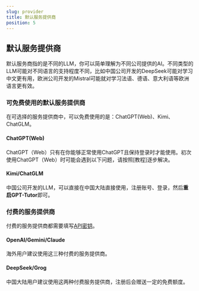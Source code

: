 ```yaml
---
slug: provider
title: 默认服务提供商
position: 5
---
```


## 默认服务提供商

默认服务商指的是不同的LLM，你可以简单理解为不同公司提供的AI。不同类型的LLM可能对不同语言的支持程度不同，比如中国公司开发的DeepSeek可能对学习中文更有用，欧洲公司开发的Mistral可能就对学习法语、德语、意大利语等欧洲语言更有效。

### 可免费使用的默认服务提供商

在可选择的服务提供商中，可以免费使用的是：ChatGPT(Web)、Kimi、ChatGLM。

#### ChatGPT(Web)

ChatGPT（Web）只有在你能够正常使用ChatGPT且保持登录时才能使用。初次使用ChatGPT（Web）时可能会遇到以下问题，请按照[教程]逐步解决。

#### Kimi/ChatGLM

中国公司开发的LLM，可以直接在中国大陆直接使用，注册账号、登录，然后**重启GPT-Tutor**即可。

### 付费的服务提供商

付费的服务提供商都需要填写[API密钥](APIkey.md)。

#### OpenAI/Gemini/Claude

海外用户建议使用这三种付费的服务提供商。

#### DeepSeek/Grog

中国大陆用户建议使用这两种付费服务提供商，注册后会赠送一定的免费额度。





